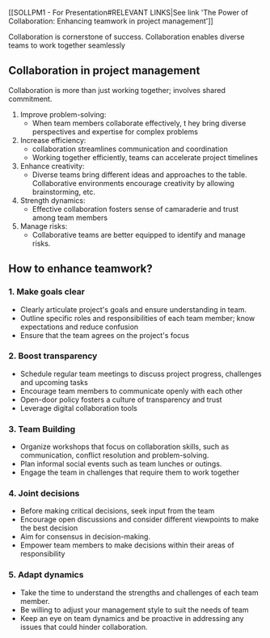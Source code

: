 
[[SOLLPM1 - For Presentation#RELEVANT LINKS|See link 'The Power of Collaboration: Enhancing teamwork in project management']]

Collaboration is cornerstone of success. 
Collaboration enables diverse teams to work together seamlessly

## Collaboration in project management

Collaboration is more than just working together; involves shared commitment.

1. Improve problem-solving:
	- When team members collaborate effectively, t hey bring diverse perspectives and expertise for complex problems
2. Increase efficiency:
	- collaboration streamlines communication and coordination
	- Working together efficiently, teams can accelerate project timelines
3. Enhance creativity:
	- Diverse teams bring different ideas and approaches to the table. Collaborative environments encourage creativity by allowing brainstorming, etc.
4. Strength dynamics:
	- Effective collaboration fosters sense of camaraderie and trust among team members
5. Manage risks:
	- Collaborative teams are better equipped to identify and manage risks.

## How to enhance teamwork?

### 1. Make goals clear

- Clearly articulate project's goals and ensure understanding in team.
- Outline specific roles and responsibilities of each team member; know expectations and reduce confusion
- Ensure that the team agrees on the project's focus

### 2. Boost transparency

- Schedule regular team meetings to discuss project progress, challenges and upcoming tasks
- Encourage team members to communicate openly with each other 
- Open-door policy fosters a culture of transparency and trust
- Leverage digital collaboration tools


### 3. Team Building

- Organize workshops that focus on collaboration skills, such as communication, conflict resolution and problem-solving.
- Plan informal social events such as team lunches or outings.
- Engage the team in challenges that require them to work together

### 4. Joint decisions

- Before making critical decisions, seek input from the team
- Encourage open discussions and consider different viewpoints to make the best decision
- Aim for consensus in decision-making.
- Empower team members to make decisions within their areas of responsibility 

### 5. Adapt dynamics

- Take the time to understand the strengths and challenges of each team member.
- Be willing to adjust your management style to suit the needs of team
- Keep an eye on team dynamics and be proactive in addressing any issues that could hinder collaboration.

